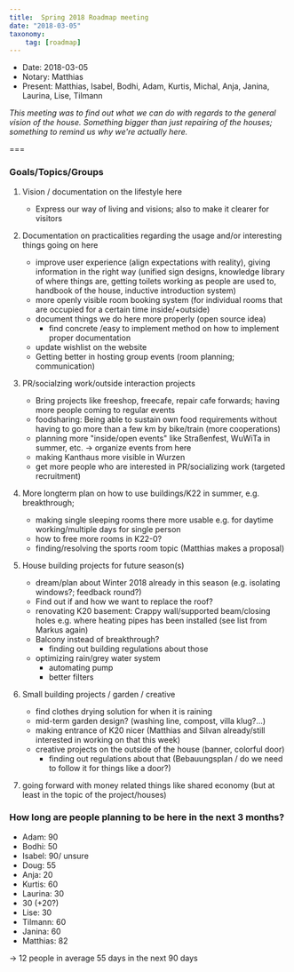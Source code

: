 ```yaml
---
title:  Spring 2018 Roadmap meeting
date: "2018-03-05"
taxonomy:
    tag: [roadmap]
---
```


- Date: 2018-03-05
- Notary: Matthias
- Present: Matthias, Isabel, Bodhi, Adam, Kurtis, Michal, Anja, Janina, Laurina, Lise, Tilmann

_This meeting was to find out what we can do with regards to the general vision of the house. Something bigger than just repairing of the houses; something to remind us why we're actually here._

===

### Goals/Topics/Groups
1. Vision / documentation on the lifestyle here
    - Express our way of living and visions; also to make it clearer for visitors
2. Documentation on practicalities regarding the usage and/or interesting things going on here
    - improve user experience (align expectations with reality), giving information in the right way (unified sign designs, knowledge library of where things are, getting toilets working as people are used to, handbook of the house, inductive introduction system)
    - more openly visible room booking system (for individual rooms that are occupied for a certain time inside/+outside)
    - document things we do here more properly (open source idea)
        - find concrete /easy to implement method on how to implement proper documentation
    - update wishlist on the website
    - Getting better in hosting group events (room planning; communication)

3. PR/socialzing work/outside interaction projects
    - Bring projects like freeshop, freecafe, repair cafe forwards; having more people coming to regular events
    - foodsharing: Being able to sustain own food requirements without having to go more than a few km by bike/train (more cooperations)
    - planning more "inside/open events" like Straßenfest, WuWiTa in summer, etc. -> organize events from here
    - making Kanthaus more visible in Wurzen
    - get more people who are interested in PR/socializing work (targeted recruitment)

4. More longterm plan on how to use buildings/K22 in summer, e.g. breakthrough;
    - making single sleeping rooms there more usable e.g. for daytime working/multiple days for single person
    - how to free more rooms in K22-0?
    - finding/resolving the sports room topic (Matthias makes a proposal)

5. House building projects for future season(s)
    - dream/plan about Winter 2018 already in this season (e.g. isolating windows?; feedback round?)
    - Find out if and how we want to replace the roof?
    - renovating K20 basement: Crappy wall/supported beam/closing holes e.g. where heating pipes has been installed (see list from Markus again)
    - Balcony instead of breakthrough?
        - finding out building regulations about those
    - optimizing rain/grey water system
        - automating pump
        - better filters

6. Small building projects / garden / creative
    - find clothes drying solution for when it is raining
    - mid-term garden design? (washing line, compost, villa klug?...)
    - making entrance of K20 nicer (Matthias and Silvan already/still interested in working on that this week)
    - creative projects on the outside of the house (banner, colorful door)
        - finding out regulations about that (Bebauungsplan / do we need to follow it for things like a door?)

7. going forward with money related things like shared economy (but at least in the topic of the project/houses)

### How long are people planning to be here in the next 3 months?
- Adam: 90
- Bodhi: 50
- Isabel: 90/ unsure
- Doug: 55
- Anja: 20
- Kurtis: 60
- Laurina: 30
- 30 (+20?)
- Lise: 30
- Tilmann: 60
- Janina: 60
- Matthias: 82

-> 12 people in average 55 days in the next 90 days
